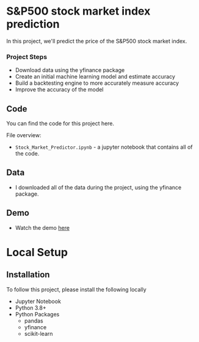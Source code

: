 # S&P500 stock market index prediction


In this project, we'll predict the price of the S&P500 stock market index.


### Project Steps
- Download data using the yfinance package
- Create an initial machine learning model and estimate accuracy
- Build a backtesting engine to more accurately measure accuracy
- Improve the accuracy of the model


## Code
You can find the code for this project here.


File overview:
- `Stock_Market_Predictor.ipynb` - a jupyter notebook that contains all of the code.

## Data
- I downloaded all of the data during the project, using the yfinance package.


## Demo
- Watch the demo [here](https://www.youtube.com/watch?v=BQ_vflYU8uI)


  
# Local Setup
## Installation

To follow this project, please install the following locally
- Jupyter Notebook
- Python 3.8+
- Python Packages
   + pandas
   + yfinance
   + scikit-learn

